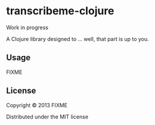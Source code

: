 # transcribeme-clojure

Work in progress

A Clojure library designed to ... well, that part is up to you.

## Usage

FIXME

## License

Copyright © 2013 FIXME

Distributed under the MIT license